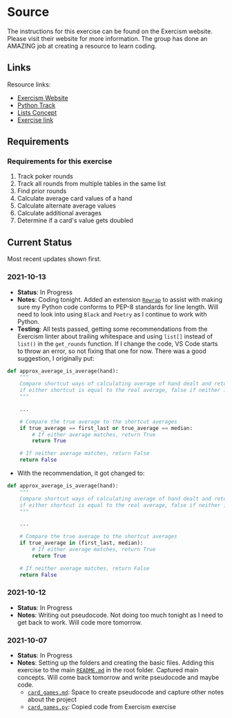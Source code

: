 # Source

The instructions for this exercise can be found on the Exercism website. Please visit their website for more information. The group has done an AMAZING job at creating a resource to learn coding.

## Links

Resource links:

- [Exercism Website](https://exercism.org/)
- [Python Track](https://exercism.org/tracks/python)
- [Lists Concept](https://exercism.org/tracks/python/concepts/lists)
- [Exercise link](https://exercism.org/tracks/python/exercises/card-games)

## Requirements

### Requirements for this exercise

1. Track poker rounds
2. Track all rounds from multiple tables in the same list
3. Find prior rounds
4. Calculate average card values of a hand
5. Calculate alternate average values
6. Calculate additional averages
7. Determine if a card's value gets doubled

## Current Status

Most recent updates shown first.

### 2021-10-13

- **Status**: In Progress
- **Notes**: Coding tonight. Added an extension [`Rewrap`](https://marketplace.visualstudio.com/items?itemName=stkb.rewrap) to assist with making sure my Python code conforms to PEP-8 standards for line length. Will need to look into using `Black` and `Poetry` as I continue to work with Python.
- **Testing**: All tests passed, getting some recommendations from the Exercism linter about trailing whitespace and using `list[]` instead of `list()` in the `get_rounds` function. If I change the code, VS Code starts to throw an error, so not fixing that one for now. There was a good suggestion, I originally put:

```python
def approx_average_is_average(hand):
    """
    Compare shortcut ways of calculating average of hand dealt and return True
    if either shortcut is equal to the real average, false if neither is equal:
    """

    ...

    # Compare the true average to the shortcut averages
    if true_average == first_last or true_average == median:
        # If either average matches, return True
        return True

    # If neither average matches, return False
    return False
```

- With the recommendation, it got changed to:

```python
def approx_average_is_average(hand):
    """
    Compare shortcut ways of calculating average of hand dealt and return True
    if either shortcut is equal to the real average, false if neither is equal:
    """

    ...

    # Compare the true average to the shortcut averages
    if true_average in (first_last, median):
        # If either average matches, return True
        return True

    # If neither average matches, return False
    return False

```

### 2021-10-12

- **Status**: In Progress
- **Notes**: Writing out pseudocode. Not doing too much tonight as I need to get back to work. Will code more tomorrow.

### 2021-10-07

- **Status**: In Progress
- **Notes**: Setting up the folders and creating the basic files. Adding this exercise to the main [`README.md`](../README.md) in the root folder. Captured main concepts. Will come back tomorrow and write pseudocode and maybe code.
  - [`card_games.md`](card_games.md): Space to create pseudocode and capture other notes about the project
  - [`card_games.py`](card_games.py): Copied code from Exercism exercise
